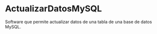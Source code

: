 # ActualizarDatosMySQL
Software que permite actualizar datos de una tabla de una base de datos MySQL.
